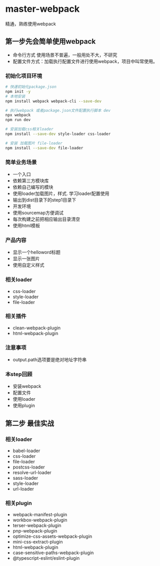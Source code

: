 # master-webpack
精通，熟练使用webpack

## 第一步先会简单使用webpack
- 命令行方式 使用场景不普遍，一般用处不大，不研究
- 配置文件方式：加载执行配置文件进行使用webpack，项目中叫常使用。

### 初始化项目环境
```bash
# 快速初始化package.json
npm init -y
# 本地安装
npm install webpack webpack-cli --save-dev

# 执行webpack 或者package.json文件配置执行脚本 dev
npx webpack
npm run dev

# 安装加载css相关loader
npm install --save-dev style-loader css-loader

# 安装 加载图片 file-loader
npm install --save-dev file-loader

```

### 简单业务场景
- 一个入口
- 依赖第三方模块库
- 依赖自己编写的模块
- 使用loader加载图片，样式. 学习loader配置使用
- 输出到dist目录下的step1目录下
- 开发环境
- 使用sourcemap方便调试
- 每次构建之前把相应输出目录清空
- 使用html模板

### 产品内容
- 显示一个helloword标题
- 显示一张图片
- 使用自定义样式
### 相关loader
- css-loader
- style-loader
- file-loader

### 相关插件
- clean-webpack-plugin
- html-webpack-plugin
### 注意事项
- output.path选项要是绝对地址字符串

### 本step回顾
- 安装webpack
- 配置文件
- 使用loader
- 使用plugin

## 第二步 最佳实战

### 相关loader
- babel-loader
- css-loader
- file-loader
- postcss-loader
- resolve-url-loader
- sass-loader
- style-loader
- url-loader
  
### 相关plugin
- webpack-manifest-plugin
- workbox-webpack-plugin
- terser-webpack-plugin
- pnp-webpack-plugin
- optimize-css-assets-webpack-plugin
- mini-css-extract-plugin
- html-webpack-plugin
- case-sensitive-paths-webpack-plugin
- @typescript-eslint/eslint-plugin